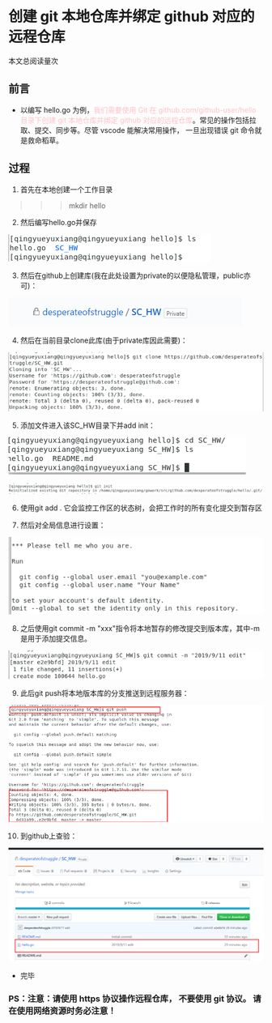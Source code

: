 # 创建 git 本地仓库并绑定 github 对应的远程仓库

<script async src="//busuanzi.ibruce.info/busuanzi/2.3/busuanzi.pure.mini.js"></script>
<span id="busuanzi_container_page_pv">本文总阅读量<span id="busuanzi_value_page_pv"></span>次</span>

## 前言

- 以编写 hello.go 为例，<font color ="pink">我们需要使用 Git 在 github.com/github-user/hello 目录下创建 git 本地仓库并绑定 github 对应的远程仓库</font>。常见的操作包括拉取、提交、同步等。尽管 vscode 能解决常用操作， 一旦出现错误 git 命令就是救命稻草。

## 过程

1. 首先在本地创建一个工作目录

>>> mkdir hello

2. 然后编写hello.go并保存

![git](./img/git1.png)

3. 然后在github上创建库(我在此处设置为private的以便隐私管理，public亦可)：

![git](./img/git2.png)

4. 然后在当前目录clone此库(由于private库因此需要)：

![git](./img/git3.png)

5. 添加文件进入该SC_HW目录下并add init：

![git](./img/git4.png)

![git](./img/git9.png)

6. 使用git add . 它会监控工作区的状态树，会把工作时的所有变化提交到暂存区

7. 然后对全局信息进行设置：

![git](./img/git5.png)

8. 之后使用git commit -m "xxx"指令将本地暂存的修改提交到版本库，其中-m是用于添加提交信息。

![git](./img/git6.png)

9. 此后git push将本地版本库的分支推送到远程服务器：

![git](./img/git7.png)

10. 到github上查验：

![git](./img/git8.png)

- 完毕

### PS：注意：请使用 https 协议操作远程仓库， 不要使用 git 协议。 请在使用网络资源时务必注意！